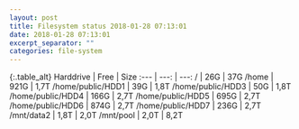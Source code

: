```yaml
---
layout: post
title: Filesystem status 2018-01-28 07:13:01
date: 2018-01-28 07:13:01
excerpt_separator: ""
categories: file-system
---
```

{:.table_alt}
Harddrive | Free | Size
:--- | ---: | ---:
/ | 26G | 37G
/home | 921G | 1,7T
/home/public/HDD1 | 39G | 1,8T
/home/public/HDD3 | 50G | 1,8T
/home/public/HDD4 | 166G | 2,7T
/home/public/HDD5 | 695G | 2,7T
/home/public/HDD6 | 874G | 2,7T
/home/public/HDD7 | 236G | 2,7T
/mnt/data2 | 1,8T | 2,0T
/mnt/pool | 2,0T | 8,2T
